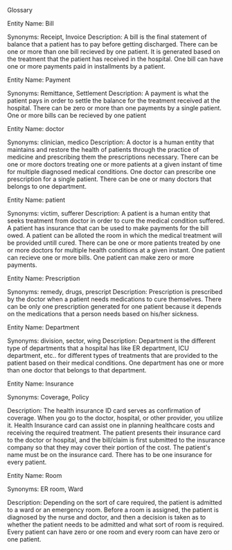 Glossary

Entity Name: Bill

Synonyms: Receipt, Invoice
Description: A bill is the final statement of balance that a patient has to pay before getting discharged. 
There can be one or more than one bill recieved by one patient. It is generated based on the treatment that the patient has received in the hospital.
One bill can have one or more payments paid in installments by a patient.

Entity Name: Payment

Synonyms: Remittance, Settlement
Description: A payment is what the patient pays in order to settle the balance for the treatment received at the hospital.
There can be zero or more than one payments by a single patient.
One or more bills can be recieved by one patient

Entity Name: doctor

Synonyms: clinician, medico
Description: A doctor is a human entity that maintains and restore the health of patients through the practice of medicine and
prescribing them the prescriptions necessary.
There can be one or more doctors treating one or more patients at a given instant of time for multiple diagnosed medical conditions.
One doctor can prescribe one prescription for a single patient.
There can be one or many doctors that belongs to one department.

Entity Name: patient

Synonyms: victim, sufferer
Description: A patient is a human entity that seeks treatment from doctor in order to cure the medical condition suffered. A patient 
has insurance that can be used to make payments for the bill owed. A patient can be alloted the room in which the medical treatment 
will be provided untill cured.
There can be one or more patients treated by one or more doctors for multiple health conditions at a given instant.
One patient can recieve one or more bills.
One patient can make zero or more payments.

Entity Name: Prescription 

Synonyms: remedy, drugs, prescript
Description: Prescription is prescribed by the doctor when a patient needs medications to cure themselves. 
There can be only one prescription generated for one patient because it depends on the medications that a person needs based on his/her sickness. 

Entity Name: Department

Synonyms: division, sector, wing
Description: Department is the different type of departments that a hospital has like ER department, ICU department, etc.. for different types of treatments that are provided to the patient based on their medical conditions. 
One department has one or more than one doctor that belongs to that department. 

Entity Name: Insurance

Synonyms: Coverage, Policy

Description: The health insurance ID card serves as confirmation of coverage. When you go to the doctor, hospital, or other provider, you utilize it. Health Insurance card
can assist one in planning healthcare costs and receiving the required treatment. The patient presents their insurance card to the doctor or hospital, and the bill/claim is 
first submitted to the insurance company so that they may cover their portion of the cost. The patient's name must be on the insurance card. There has to be one insurance for
every patient.

Entity Name: Room

Synonyms: ER room, Ward

Description: Depending on the sort of care required, the patient is admitted to a ward or an emergency room. Before a room is assigned, the patient is diagnosed by the nurse
and doctor, and then a decision is taken as to whether the patient needs to be admitted and what sort of room is required. Every patient can have zero or one room and every
room can have zero or one patient.

